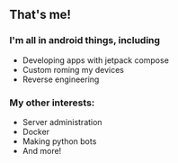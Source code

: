 ## That\'s me!
### I'm all in android things, including
* Developing apps with jetpack compose
* Custom roming my devices
* Reverse engineering
### My other interests:
* Server administration
* Docker
* Making python bots
* And more!
